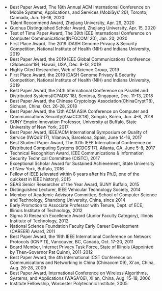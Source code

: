 * Best Paper Award, The 18th Annual ACM International Conference on Mobile Systems, Applications, and Services (MobiSys’ 20), Toronto, Cannada, Jun. 16-18, 2020
* Talent Recommend Award, Zhejiang University, Apr. 29, 2020
* Guohua Distinguished Scholar Award, Zhejiang University, Apr. 15, 2020
* Test of Time Paper Award, The 39th IEEE International Conference on Computer Communications(INFOCOM’ 20), Jan. 20, 2020
* First Place Award, The 2019 iDASH Genome Privacy & Security Competition, National Institute of Health (NIH) and Indiana University, 2019
* Best Paper Award, the 2019 IEEE Global Communications Conference (Globecom’19), Hawaii, USA, Dec. 9-13, 2019
* Highly Cited Researcher, Web of Science Group, 2019
* First Place Award, the 2019 iDASH Genome Privacy & Security Competition, National Institute of Health (NIH) and Indiana University, 2019
* Best Paper Award, the 24th International Conference on Parallel and Distributed Systems(ICPADS’ 18), Sentosa, Singapore, Dec. 11-13, 2018
* Best Paper Award, the Chinese Cryptology Association(ChinaCrypt’18), Sichuan, China, Oct. 26-28, 2018
* Best Paper Award, the 13th ACM ASIA Conference on Computer and Communications Security(AsiaCCS'18), Songdo, Korea, Jun. 4–8, 2018
* SUNY Empire Innovation Professor, University at Buffalo, State University of New York, 2017
* Best Paper Award, IEEE/ACM International Symposium on Quality of Service (IWQoS'17), Vilanova, Barcelona, Spain, June 14-16, 2017
* Best Student Paper Award, The 37th IEEE International Conference on Distributed Computing Systems (ICDCS'17), Atlanta, GA, June 5-8, 2017
* Technical Recognition Award, IEEE Communications & Information Security Technical Committee (CISTC), 2017
* Exceptional Scholar Award for Sustained Achievement, State University of New York, Buffalo, 2016
* Fellow of IEEE (elevated within 8 years after his Ph.D, one of the quickest in IEEE history), 2015
* SEAS Senior Researcher of the Year Award, SUNY Buffalo, 2015
* Distinguished Lecturer, IEEE Vehicular Technology Society, 2014
* Member of Academic Advisory Committee, School of Computer Science and Technology, Shandong University, China, since 2014
* Early Promotion to Associate Professor with Tenure, Dept. of ECE, Illinois Institute of Technology, 2012 
* Sigma Xi Research Excellence Award (Junior Faculty Category), Illinois Institute of Technology, 2012 
* National Science Foundation Faculty Early Career Development (CAREER) Award, 2011 
* Best Paper Award, the 19th IEEE International Conference on Network Protocols (ICNP'11), Vancouver, BC, Canada, Oct. 17-20, 2011 
* Board Member, Internet Privacy Task Force, State of Illinois (Appointed by Then-Governor Pat Quinn), 2011-2012 
* Best Paper Award, the 4th International ICST Conference on Communications and Networking in China (Chinacom'09), Xi'an, China, Aug. 26-28, 2009 
* Best Paper Award, International Conference on Wireless Algorithms, Systems, and Applications (WASA'06), Xi'an, China, Aug. 15-18, 2006
* Institute Fellowship, Worcester Polytechnic Institute, 2005

<!-- This is for honors -->
